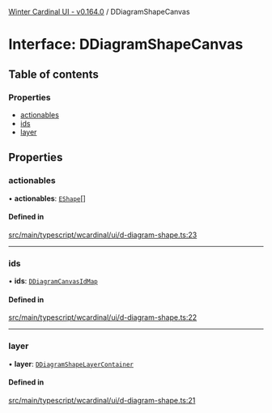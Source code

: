 [Winter Cardinal UI - v0.164.0](../index.md) / DDiagramShapeCanvas

# Interface: DDiagramShapeCanvas

## Table of contents

### Properties

- [actionables](DDiagramShapeCanvas.md#actionables)
- [ids](DDiagramShapeCanvas.md#ids)
- [layer](DDiagramShapeCanvas.md#layer)

## Properties

### actionables

• **actionables**: [`EShape`](EShape.md)[]

#### Defined in

[src/main/typescript/wcardinal/ui/d-diagram-shape.ts:23](https://github.com/winter-cardinal/winter-cardinal-ui/blob/v0.164.0/src/main/typescript/wcardinal/ui/d-diagram-shape.ts#L23)

___

### ids

• **ids**: [`DDiagramCanvasIdMap`](../index.md#ddiagramcanvasidmap)

#### Defined in

[src/main/typescript/wcardinal/ui/d-diagram-shape.ts:22](https://github.com/winter-cardinal/winter-cardinal-ui/blob/v0.164.0/src/main/typescript/wcardinal/ui/d-diagram-shape.ts#L22)

___

### layer

• **layer**: [`DDiagramShapeLayerContainer`](DDiagramShapeLayerContainer.md)

#### Defined in

[src/main/typescript/wcardinal/ui/d-diagram-shape.ts:21](https://github.com/winter-cardinal/winter-cardinal-ui/blob/v0.164.0/src/main/typescript/wcardinal/ui/d-diagram-shape.ts#L21)
